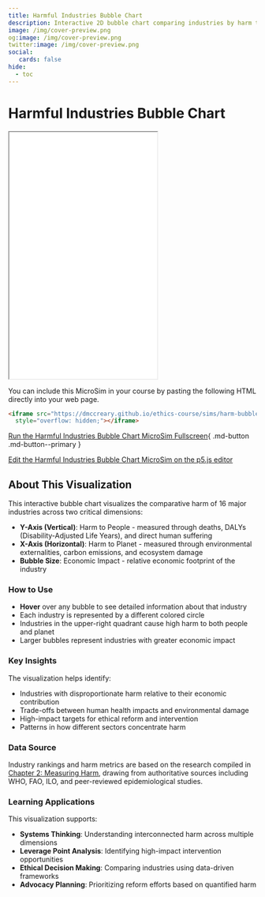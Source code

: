 ```yaml
---
title: Harmful Industries Bubble Chart
description: Interactive 2D bubble chart comparing industries by harm to people (Y-axis) versus harm to planet (X-axis), with bubble size representing economic impact.
image: /img/cover-preview.png
og:image: /img/cover-preview.png
twitter:image: /img/cover-preview.png
social:
   cards: false
hide:
  - toc
---
```


# Harmful Industries Bubble Chart

<iframe src="./main.html" height="500px" scrolling="no"
  style="overflow: hidden;"></iframe>

You can include this MicroSim in your course by pasting the following HTML directly into your web page.

```html
<iframe src="https://dmccreary.github.io/ethics-course/sims/harm-bubble-chart/main.html" height="500px" scrolling="no"
  style="overflow: hidden;"></iframe>
```

[Run the Harmful Industries Bubble Chart MicroSim Fullscreen](./main.html){ .md-button .md-button--primary }

[Edit the Harmful Industries Bubble Chart MicroSim on the p5.js editor](https://editor.p5js.org/dmccreary/sketches/jTICnWooR)
## About This Visualization

This interactive bubble chart visualizes the comparative harm of 16 major industries across two critical dimensions:

- **Y-Axis (Vertical)**: Harm to People - measured through deaths, DALYs (Disability-Adjusted Life Years), and direct human suffering
- **X-Axis (Horizontal)**: Harm to Planet - measured through environmental externalities, carbon emissions, and ecosystem damage
- **Bubble Size**: Economic Impact - relative economic footprint of the industry

### How to Use

- **Hover** over any bubble to see detailed information about that industry
- Each industry is represented by a different colored circle
- Industries in the upper-right quadrant cause high harm to both people and planet
- Larger bubbles represent industries with greater economic impact

### Key Insights

The visualization helps identify:
- Industries with disproportionate harm relative to their economic contribution
- Trade-offs between human health impacts and environmental damage
- High-impact targets for ethical reform and intervention
- Patterns in how different sectors concentrate harm

### Data Source

Industry rankings and harm metrics are based on the research compiled in [Chapter 2: Measuring Harm](../../chapters/02-measuring-harm/ranking.md), drawing from authoritative sources including WHO, FAO, ILO, and peer-reviewed epidemiological studies.

### Learning Applications

This visualization supports:
- **Systems Thinking**: Understanding interconnected harm across multiple dimensions
- **Leverage Point Analysis**: Identifying high-impact intervention opportunities
- **Ethical Decision Making**: Comparing industries using data-driven frameworks
- **Advocacy Planning**: Prioritizing reform efforts based on quantified harm
